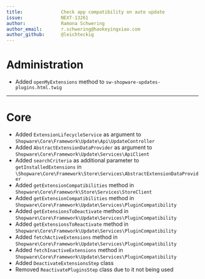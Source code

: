 ```yaml
---
title:              Check app compatibility on auto update
issue:              NEXT-13261
author:             Ramona Schwering
author_email:       r.schwering@haokeyingxiao.com
author_github:      @leichteckig
---
```

# Administration
* Added `openMyExtensions` method to `sw-shopware-updates-plugins.html.twig`
___
# Core
* Added `ExtensionLifecycleService` as argument to `Shopware\Core\Framework\Update\Api\UpdateController`
* Added `AbstractExtensionDataProvider` as argument to `Shopware\Core\Framework\Update\Services\ApiClient`
* Added `searchCriteria` as additional parameter to `getInstalledExtensions` in `\Shopware\Core\Framework\Store\Services\AbstractExtensionDataProvider`
* Added `getExtensionCompatibilities` method in `Shopware\Core\Framework\Store\Services\StoreClient` 
* Added `getExtensionCompatibilities` method in `Shopware\Core\Framework\Update\Services\PluginCompatibility` 
* Added `getExtensionsToDeactivate` method in `Shopware\Core\Framework\Update\Services\PluginCompatibility`
* Added `getExtensionsToReactivate` method in `Shopware\Core\Framework\Update\Services\PluginCompatibility`
* Added `fetchActiveExtensions` method in `Shopware\Core\Framework\Update\Services\PluginCompatibility`
* Added `fetchInactiveExtensions` method in `Shopware\Core\Framework\Update\Services\PluginCompatibility`
* Added `DeactivateExtensionsStep` class
* Removed `ReactivatePluginsStep` class due to it not being used
